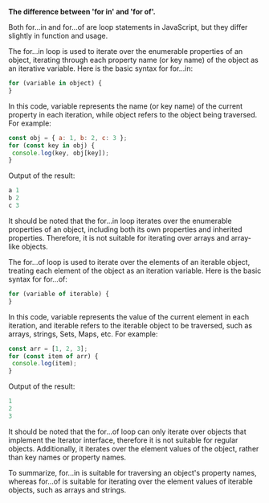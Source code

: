 **The difference between 'for in' and 'for of'.**

Both for...in and for...of are loop statements in JavaScript, but they differ slightly in function and usage.


The for...in loop is used to iterate over the enumerable properties of an object, iterating through each property name (or key name) of the object as an iterative variable. Here is the basic syntax for for...in:
```javascript
for (variable in object) {
}
```

In this code, variable represents the name (or key name) of the current property in each iteration, while object refers to the object being traversed. For example:
```javascript
const obj = { a: 1, b: 2, c: 3 };
for (const key in obj) {
 console.log(key, obj[key]);
}
```
Output of the result:
```javascript
a 1
b 2
c 3
```

It should be noted that the for...in loop iterates over the enumerable properties of an object, including both its own properties and inherited properties. Therefore, it is not suitable for iterating over arrays and array-like objects.

The for...of loop is used to iterate over the elements of an iterable object, treating each element of the object as an iteration variable. Here is the basic syntax for for...of:
```javascript
for (variable of iterable) {
}
```
In this code, variable represents the value of the current element in each iteration, and iterable refers to the iterable object to be traversed, such as arrays, strings, Sets, Maps, etc. For example:
```javascript
const arr = [1, 2, 3];
for (const item of arr) {
 console.log(item);
}
```
Output of the result:
```javascript
1
2
3
```
It should be noted that the for...of loop can only iterate over objects that implement the Iterator interface, therefore it is not suitable for regular objects. Additionally, it iterates over the element values of the object, rather than key names or property names.

To summarize, for...in is suitable for traversing an object's property names, whereas for...of is suitable for iterating over the element values of iterable objects, such as arrays and strings.